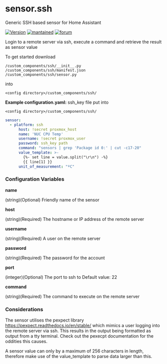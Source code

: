 # sensor.ssh
Generic SSH based sensor for Home Assistant
  
[![Version](https://img.shields.io/badge/version-0.1.5-green.svg?style=for-the-badge)](#) [![mantained](https://img.shields.io/maintenance/yes/2021.svg?style=for-the-badge)](#) [![forum](https://img.shields.io/badge/forum-visit-orange.svg?style=for-the-badge)](https://community.home-assistant.io/t/unifi-security-gateway/71505)   

Login to a remote server via ssh, execute a command and retrieve the result as sensor value

To get started download
```
/custom_components/ssh/__init__.py
/custom_components/ssh/manifest.json
/custom_components/ssh/sensor.py

```
into
```
<config directory>/custom_components/ssh/
```

**Example configuration.yaml:**
ssh_key file put into 

```
<config directory>/custom_components/ssh/
```

```yaml
sensor:
  - platform: ssh
      host: !secret proxmox_host
      name: 'NUC CPU Temp'
      username: !secret proxmox_user
      password: ssh_key path
      command: "sensors | grep 'Package id 0:' | cut -c17-20"
      value_template: >-
        {%- set line = value.split("\r\n") -%}
        {{ line[1] }}
      unit_of_measurement: "ºC"
```
### Configuration Variables

**name**

  (string)(Optional) Friendly name of the sensor

**host**

  (string)(Required) The hostname or IP address of the remote server

**username**

  (string)(Required) A user on the remote server
  
**password**

(string)(Required) The password for the account

**port**

  (integer)(Optional) The port to ssh to
  Default value: 22

**command**

  (string)(Required) The command to execute on the remote server
  
### Considerations

The sensor utilises the pexpect library https://pexpect.readthedocs.io/en/stable/ which mimics a user logging into the remote server via ssh. This results in the output being formatted as output from a tty terminal. Check out the pexecpt documentation for the oddities this causes.

A sensor value can only by a maximum of 256 characters in length, therefore make use of the value_template to parse data larger than this.

